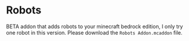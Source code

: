 # Robots
BETA addon that adds robots to your minecraft bedrock edition, I only try one robot in this version.
Please download the `Robots Addon.mcaddon` file.
